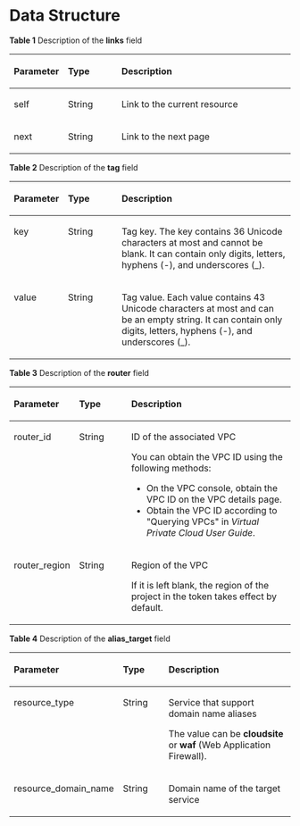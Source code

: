 # Data Structure<a name="dns_api_80006"></a>

**Table  1**  Description of the  **links**  field

<a name="table0172144213344"></a>
<table><thead align="left"><tr id="row917304253418"><th class="cellrowborder" valign="top" width="18%" id="mcps1.2.4.1.1"><p id="p101731742153416"><a name="p101731742153416"></a><a name="p101731742153416"></a><strong id="b1272512714015"><a name="b1272512714015"></a><a name="b1272512714015"></a>Parameter</strong></p>
</th>
<th class="cellrowborder" valign="top" width="19.25%" id="mcps1.2.4.1.2"><p id="p0174542163418"><a name="p0174542163418"></a><a name="p0174542163418"></a><strong id="b474282814011"><a name="b474282814011"></a><a name="b474282814011"></a>Type</strong></p>
</th>
<th class="cellrowborder" valign="top" width="62.74999999999999%" id="mcps1.2.4.1.3"><p id="p7174194243414"><a name="p7174194243414"></a><a name="p7174194243414"></a><strong id="b1356514305010"><a name="b1356514305010"></a><a name="b1356514305010"></a>Description</strong></p>
</th>
</tr>
</thead>
<tbody><tr id="row1390694871216"><td class="cellrowborder" valign="top" width="18%" headers="mcps1.2.4.1.1 "><p id="p8907184881217"><a name="p8907184881217"></a><a name="p8907184881217"></a>self</p>
</td>
<td class="cellrowborder" valign="top" width="19.25%" headers="mcps1.2.4.1.2 "><p id="p9907184891219"><a name="p9907184891219"></a><a name="p9907184891219"></a>String</p>
</td>
<td class="cellrowborder" valign="top" width="62.74999999999999%" headers="mcps1.2.4.1.3 "><p id="p1890754813127"><a name="p1890754813127"></a><a name="p1890754813127"></a>Link to the current resource</p>
</td>
</tr>
<tr id="row15778204719370"><td class="cellrowborder" valign="top" width="18%" headers="mcps1.2.4.1.1 "><p id="p136561245153620"><a name="p136561245153620"></a><a name="p136561245153620"></a>next</p>
</td>
<td class="cellrowborder" valign="top" width="19.25%" headers="mcps1.2.4.1.2 "><p id="p19656144517367"><a name="p19656144517367"></a><a name="p19656144517367"></a>String</p>
</td>
<td class="cellrowborder" valign="top" width="62.74999999999999%" headers="mcps1.2.4.1.3 "><p id="p76567451365"><a name="p76567451365"></a><a name="p76567451365"></a>Link to the next page</p>
</td>
</tr>
</tbody>
</table>

**Table  2**  Description of the  **tag**  field

<a name="table19530794112436"></a>
<table><thead align="left"><tr id="row15361836112436"><th class="cellrowborder" valign="top" width="18.011801180118013%" id="mcps1.2.4.1.1"><p id="p58707511112436"><a name="p58707511112436"></a><a name="p58707511112436"></a><strong id="b129171645401"><a name="b129171645401"></a><a name="b129171645401"></a>Parameter</strong></p>
</th>
<th class="cellrowborder" valign="top" width="19.28192819281928%" id="mcps1.2.4.1.2"><p id="p42210623112436"><a name="p42210623112436"></a><a name="p42210623112436"></a><strong id="b117891464017"><a name="b117891464017"></a><a name="b117891464017"></a>Type</strong></p>
</th>
<th class="cellrowborder" valign="top" width="62.70627062706271%" id="mcps1.2.4.1.3"><p id="p63617265112436"><a name="p63617265112436"></a><a name="p63617265112436"></a><strong id="b15591647504"><a name="b15591647504"></a><a name="b15591647504"></a>Description</strong></p>
</th>
</tr>
</thead>
<tbody><tr id="row35684479112436"><td class="cellrowborder" valign="top" width="18.011801180118013%" headers="mcps1.2.4.1.1 "><p id="p13313439112530"><a name="p13313439112530"></a><a name="p13313439112530"></a>key</p>
</td>
<td class="cellrowborder" valign="top" width="19.28192819281928%" headers="mcps1.2.4.1.2 "><p id="p35653193112436"><a name="p35653193112436"></a><a name="p35653193112436"></a>String</p>
</td>
<td class="cellrowborder" valign="top" width="62.70627062706271%" headers="mcps1.2.4.1.3 "><p id="p48921437201850"><a name="p48921437201850"></a><a name="p48921437201850"></a>Tag key. The key contains 36 Unicode characters at most and cannot be blank. It can contain only digits, letters, hyphens (-), and underscores (_).</p>
</td>
</tr>
<tr id="row20048002112436"><td class="cellrowborder" valign="top" width="18.011801180118013%" headers="mcps1.2.4.1.1 "><p id="p66095544112533"><a name="p66095544112533"></a><a name="p66095544112533"></a>value</p>
</td>
<td class="cellrowborder" valign="top" width="19.28192819281928%" headers="mcps1.2.4.1.2 "><p id="p60123528112436"><a name="p60123528112436"></a><a name="p60123528112436"></a>String</p>
</td>
<td class="cellrowborder" valign="top" width="62.70627062706271%" headers="mcps1.2.4.1.3 "><p id="p61714725112922"><a name="p61714725112922"></a><a name="p61714725112922"></a>Tag value. Each value contains 43 Unicode characters at most and can be an empty string. It can contain only digits, letters, hyphens (-), and underscores (_).</p>
</td>
</tr>
</tbody>
</table>

**Table  3**  Description of the  **router**  field

<a name="table4448008117179"></a>
<table><thead align="left"><tr id="row6132935617179"><th class="cellrowborder" valign="top" width="18.099999999999998%" id="mcps1.2.4.1.1"><p id="p36588677171719"><a name="p36588677171719"></a><a name="p36588677171719"></a><strong id="b1852811451429"><a name="b1852811451429"></a><a name="b1852811451429"></a>Parameter</strong></p>
</th>
<th class="cellrowborder" valign="top" width="19.37%" id="mcps1.2.4.1.2"><p id="p9906869171719"><a name="p9906869171719"></a><a name="p9906869171719"></a><strong id="b344718467213"><a name="b344718467213"></a><a name="b344718467213"></a>Type</strong></p>
</th>
<th class="cellrowborder" valign="top" width="62.529999999999994%" id="mcps1.2.4.1.3"><p id="p64258954171719"><a name="p64258954171719"></a><a name="p64258954171719"></a><strong id="b928115474211"><a name="b928115474211"></a><a name="b928115474211"></a>Description</strong></p>
</th>
</tr>
</thead>
<tbody><tr id="row266872817179"><td class="cellrowborder" valign="top" width="18.099999999999998%" headers="mcps1.2.4.1.1 "><p id="p25118582171719"><a name="p25118582171719"></a><a name="p25118582171719"></a>router_id</p>
</td>
<td class="cellrowborder" valign="top" width="19.37%" headers="mcps1.2.4.1.2 "><p id="p50755907171719"><a name="p50755907171719"></a><a name="p50755907171719"></a>String</p>
</td>
<td class="cellrowborder" valign="top" width="62.529999999999994%" headers="mcps1.2.4.1.3 "><p id="p17587794171719"><a name="p17587794171719"></a><a name="p17587794171719"></a>ID of the associated VPC</p>
<p id="p143411822947"><a name="p143411822947"></a><a name="p143411822947"></a>You can obtain the VPC ID using the following methods:</p>
<a name="ul1938314911411"></a><a name="ul1938314911411"></a><ul id="ul1938314911411"><li>On the VPC console, obtain the VPC ID on the VPC details page.</li><li>Obtain the VPC ID according to "Querying VPCs" in <em id="i571271913167"><a name="i571271913167"></a><a name="i571271913167"></a>Virtual Private Cloud User Guide</em>.</li></ul>
</td>
</tr>
<tr id="row6657832817179"><td class="cellrowborder" valign="top" width="18.099999999999998%" headers="mcps1.2.4.1.1 "><p id="p3709384171719"><a name="p3709384171719"></a><a name="p3709384171719"></a>router_region</p>
</td>
<td class="cellrowborder" valign="top" width="19.37%" headers="mcps1.2.4.1.2 "><p id="p43861924171719"><a name="p43861924171719"></a><a name="p43861924171719"></a>String</p>
</td>
<td class="cellrowborder" valign="top" width="62.529999999999994%" headers="mcps1.2.4.1.3 "><p id="p63154928171719"><a name="p63154928171719"></a><a name="p63154928171719"></a>Region of the VPC</p>
<p id="p38645142171939"><a name="p38645142171939"></a><a name="p38645142171939"></a>If it is left blank, the region of the project in the token takes effect by default.</p>
</td>
</tr>
</tbody>
</table>

**Table  4**  Description of the  **alias\_target**  field

<a name="table11888161342410"></a>
<table><thead align="left"><tr id="row18392181415485"><th class="cellrowborder" valign="top" width="18.011801180118013%" id="mcps1.2.4.1.1"><p id="p183921314184812"><a name="p183921314184812"></a><a name="p183921314184812"></a><strong id="b14552431318"><a name="b14552431318"></a><a name="b14552431318"></a>Parameter</strong></p>
</th>
<th class="cellrowborder" valign="top" width="19.28192819281928%" id="mcps1.2.4.1.2"><p id="p439210145483"><a name="p439210145483"></a><a name="p439210145483"></a><strong id="b119000431315"><a name="b119000431315"></a><a name="b119000431315"></a>Type</strong></p>
</th>
<th class="cellrowborder" valign="top" width="62.70627062706271%" id="mcps1.2.4.1.3"><p id="p23921149482"><a name="p23921149482"></a><a name="p23921149482"></a><strong id="b47765443312"><a name="b47765443312"></a><a name="b47765443312"></a>Description</strong></p>
</th>
</tr>
</thead>
<tbody><tr id="row11392714154811"><td class="cellrowborder" valign="top" width="18.011801180118013%" headers="mcps1.2.4.1.1 "><p id="p1939231417484"><a name="p1939231417484"></a><a name="p1939231417484"></a>resource_type</p>
</td>
<td class="cellrowborder" valign="top" width="19.28192819281928%" headers="mcps1.2.4.1.2 "><p id="p163922014164812"><a name="p163922014164812"></a><a name="p163922014164812"></a>String</p>
</td>
<td class="cellrowborder" valign="top" width="62.70627062706271%" headers="mcps1.2.4.1.3 "><p id="p33931814104817"><a name="p33931814104817"></a><a name="p33931814104817"></a>Service that support domain name aliases</p>
<p id="p589419319282"><a name="p589419319282"></a><a name="p589419319282"></a>The value can be <strong id="b12478331544"><a name="b12478331544"></a><a name="b12478331544"></a>cloudsite</strong> or <strong id="b9693113618418"><a name="b9693113618418"></a><a name="b9693113618418"></a>waf</strong> (Web Application Firewall).</p>
</td>
</tr>
<tr id="row16393414184815"><td class="cellrowborder" valign="top" width="18.011801180118013%" headers="mcps1.2.4.1.1 "><p id="p5393181418489"><a name="p5393181418489"></a><a name="p5393181418489"></a>resource_domain_name</p>
</td>
<td class="cellrowborder" valign="top" width="19.28192819281928%" headers="mcps1.2.4.1.2 "><p id="p8393181414818"><a name="p8393181414818"></a><a name="p8393181414818"></a>String</p>
</td>
<td class="cellrowborder" valign="top" width="62.70627062706271%" headers="mcps1.2.4.1.3 "><p id="p339318146487"><a name="p339318146487"></a><a name="p339318146487"></a>Domain name of the target service</p>
</td>
</tr>
</tbody>
</table>

